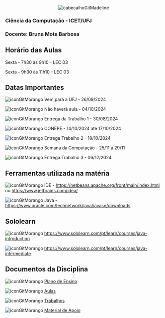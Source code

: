 <div align="center">
  
![cabecalhoGitMadeline](https://github.com/user-attachments/assets/24f5ce50-1ba0-49dc-acb3-9eecc1eb78d6)

</div>

### Ciência da Computação - ICET/UFJ
### Docente: Bruna Mota Barbosa

## Horário das Aulas

Sexta - 7h30 às 9h10 - LEC 03

Sexta - 9h30 às 11h10 - LEC 03

## Datas Importantes

![iconGitMorango](https://github.com/user-attachments/assets/8fc95e93-8995-4090-bac8-72d46ddf9911) Vem para a UFJ - 26/09/2024

![iconGitMorango](https://github.com/user-attachments/assets/8fc95e93-8995-4090-bac8-72d46ddf9911) Não haverá aula - 04/10/2024

![iconGitMorango](https://github.com/user-attachments/assets/8fc95e93-8995-4090-bac8-72d46ddf9911) Entrega da Trabalho 1 - 30/08/2024

![iconGitMorango](https://github.com/user-attachments/assets/8fc95e93-8995-4090-bac8-72d46ddf9911) CONEPE - 14/10/2024 até 17/10/2024

![iconGitMorango](https://github.com/user-attachments/assets/8fc95e93-8995-4090-bac8-72d46ddf9911) Entrega Trabalho 2 - 18/10/2024

![iconGitMorango](https://github.com/user-attachments/assets/8fc95e93-8995-4090-bac8-72d46ddf9911) Semana da Computação - 25/11 a 29/11

![iconGitMorango](https://github.com/user-attachments/assets/8fc95e93-8995-4090-bac8-72d46ddf9911) Entrega Trabalho 3 - 06/12/2024


## Ferramentas utilizada na matéria

![iconGitMorango](https://github.com/user-attachments/assets/8fc95e93-8995-4090-bac8-72d46ddf9911) IDE - https://netbeans.apache.org/front/main/index.html ou https://www.jetbrains.com/idea/

![iconGitMorango](https://github.com/user-attachments/assets/8fc95e93-8995-4090-bac8-72d46ddf9911) Java - https://www.oracle.com/technetwork/java/javase/downloads

## Sololearn

![iconGitMorango](https://github.com/user-attachments/assets/8fc95e93-8995-4090-bac8-72d46ddf9911) https://www.sololearn.com/pt/learn/courses/java-introduction

![iconGitMorango](https://github.com/user-attachments/assets/8fc95e93-8995-4090-bac8-72d46ddf9911) https://www.sololearn.com/pt/learn/courses/java-intermediate

## Documentos da Disciplina

![iconGitMorango](https://github.com/user-attachments/assets/8fc95e93-8995-4090-bac8-72d46ddf9911) [Plano de Ensino](https://github.com/user-attachments/files/16566159/Plano.de.Ensino.CG.-.02_2024.pdf)


![iconGitMorango](https://github.com/user-attachments/assets/8fc95e93-8995-4090-bac8-72d46ddf9911) [Aulas](https://github.com/brunamota/ComputacaoGrafica/blob/main/Aulas.md)

![iconGitMorango](https://github.com/user-attachments/assets/8fc95e93-8995-4090-bac8-72d46ddf9911) [Trabalhos](https://github.com/brunamota/ComputacaoGrafica/blob/main/Trabalhos.md)

![iconGitMorango](https://github.com/user-attachments/assets/8fc95e93-8995-4090-bac8-72d46ddf9911) [Material de Apoio](https://github.com/user-attachments/files/16549762/Computacao.grafica.Uma.abordagem.pratica.pdf)


